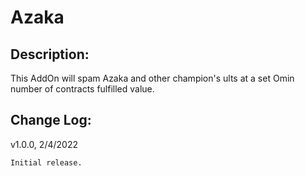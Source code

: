 # Azaka
## Description:
This AddOn will spam Azaka and other champion's ults at a set Omin number of contracts fulfilled value.

## Change Log:
v1.0.0, 2/4/2022

    Initial release.
    
